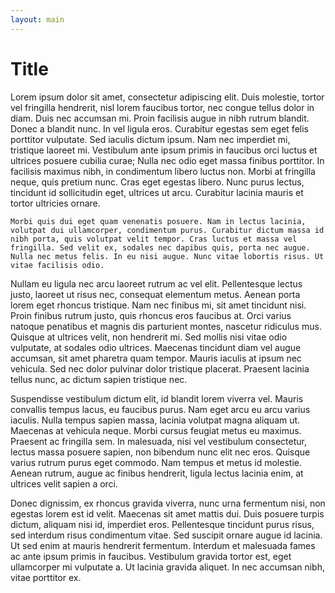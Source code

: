 ```yaml
---
layout: main
---
```

# Title


Lorem ipsum dolor sit amet, consectetur adipiscing elit. Duis molestie, tortor vel fringilla hendrerit, nisl lorem faucibus tortor, nec congue tellus dolor in diam. Duis nec accumsan mi. Proin facilisis augue in nibh rutrum blandit. Donec a blandit nunc. In vel ligula eros. Curabitur egestas sem eget felis porttitor vulputate. Sed iaculis dictum ipsum. Nam nec imperdiet mi, tristique laoreet mi. Vestibulum ante ipsum primis in faucibus orci luctus et ultrices posuere cubilia curae; Nulla nec odio eget massa finibus porttitor. In facilisis maximus nibh, in condimentum libero luctus non. Morbi at fringilla neque, quis pretium nunc. Cras eget egestas libero. Nunc purus lectus, tincidunt id sollicitudin eget, ultrices ut arcu. Curabitur lacinia mauris et tortor ultricies ornare.

```
Morbi quis dui eget quam venenatis posuere. Nam in lectus lacinia, volutpat dui ullamcorper, condimentum purus. Curabitur dictum massa id nibh porta, quis volutpat velit tempor. Cras luctus et massa vel fringilla. Sed velit ex, sodales nec dapibus quis, porta nec augue. Nulla nec metus felis. In eu nisi augue. Nunc vitae lobortis risus. Ut vitae facilisis odio.
```

Nullam eu ligula nec arcu laoreet rutrum ac vel elit. Pellentesque lectus justo, laoreet ut risus nec, consequat elementum metus. Aenean porta lorem eget rhoncus tristique. Nam nec finibus mi, sit amet tincidunt nisi. Proin finibus rutrum justo, quis rhoncus eros faucibus at. Orci varius natoque penatibus et magnis dis parturient montes, nascetur ridiculus mus. Quisque at ultrices velit, non hendrerit mi. Sed mollis nisi vitae odio vulputate, at sodales odio ultrices. Maecenas tincidunt diam vel augue accumsan, sit amet pharetra quam tempor. Mauris iaculis at ipsum nec vehicula. Sed nec dolor pulvinar dolor tristique placerat. Praesent lacinia tellus nunc, ac dictum sapien tristique nec.

Suspendisse vestibulum dictum elit, id blandit lorem viverra vel. Mauris convallis tempus lacus, eu faucibus purus. Nam eget arcu eu arcu varius iaculis. Nulla tempus sapien massa, lacinia volutpat magna aliquam ut. Maecenas at vehicula neque. Morbi cursus feugiat metus eu maximus. Praesent ac fringilla sem. In malesuada, nisi vel vestibulum consectetur, lectus massa posuere sapien, non bibendum nunc elit nec eros. Quisque varius rutrum purus eget commodo. Nam tempus et metus id molestie. Aenean rutrum, augue ac finibus hendrerit, ligula lectus lacinia enim, at ultrices velit sapien a orci.

Donec dignissim, ex rhoncus gravida viverra, nunc urna fermentum nisi, non egestas lorem est id velit. Maecenas sit amet mattis dui. Duis posuere turpis dictum, aliquam nisi id, imperdiet eros. Pellentesque tincidunt purus risus, sed interdum risus condimentum vitae. Sed suscipit ornare augue id lacinia. Ut sed enim at mauris hendrerit fermentum. Interdum et malesuada fames ac ante ipsum primis in faucibus. Vestibulum gravida tortor est, eget ullamcorper mi vulputate a. Ut lacinia gravida aliquet. In nec accumsan nibh, vitae porttitor ex.
